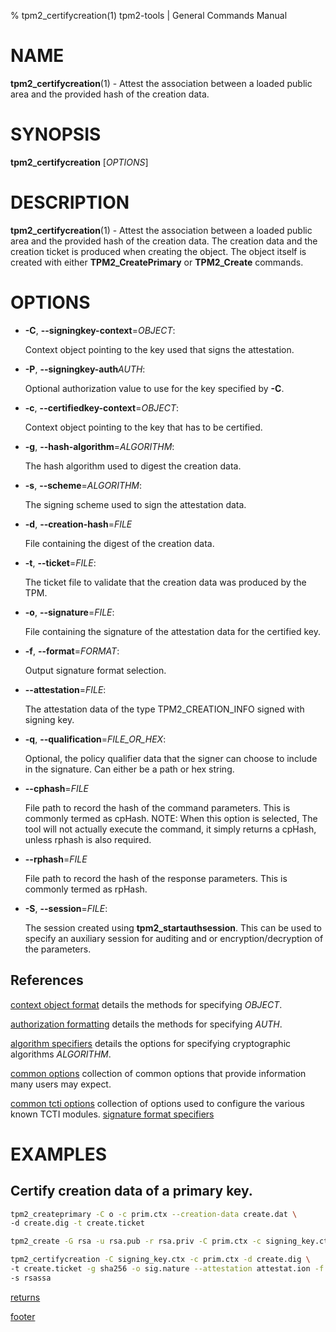% tpm2_certifycreation(1) tpm2-tools | General Commands Manual

# NAME

**tpm2_certifycreation**(1) - Attest the association between a loaded public
area and the provided hash of the creation data.

# SYNOPSIS

**tpm2_certifycreation** [*OPTIONS*]

# DESCRIPTION

**tpm2_certifycreation**(1) - Attest the association between a loaded public
area and the provided hash of the creation data. The creation data and the
creation ticket is produced when creating the object. The object itself is
created with either **TPM2_CreatePrimary** or **TPM2_Create** commands.

# OPTIONS

  * **-C**, **\--signingkey-context**=_OBJECT_:

    Context object pointing to the key used that signs the attestation.

  * **-P**, **\--signingkey-auth**_AUTH_:

    Optional authorization value to use for the key specified by **-C**.

  * **-c**, **\--certifiedkey-context**=_OBJECT_:

    Context object pointing to the key that has to be certified.

  * **-g**, **\--hash-algorithm**=_ALGORITHM_:

    The hash algorithm used to digest the creation data.

  * **-s**, **\--scheme**=_ALGORITHM_:

    The signing scheme used to sign the attestation data.

  * **-d**, **\--creation-hash**=_FILE_

    File containing the digest of the creation data.

  * **-t**, **\--ticket**=_FILE_:

    The ticket file to validate that the creation data was produced by the TPM.

  * **-o**, **\--signature**=_FILE_:

    File containing the signature of the attestation data for the certified key.

  * **-f**, **\--format**=_FORMAT_:

    Output signature format selection.

  * **--attestation**=_FILE_:

    The attestation data of the type TPM2_CREATION_INFO signed with signing key.

  * **-q**, **\--qualification**=_FILE\_OR\_HEX_:

    Optional, the policy qualifier data that the signer can choose to include in the
    signature. Can either be a path or hex string.

  * **\--cphash**=_FILE_

    File path to record the hash of the command parameters. This is commonly
    termed as cpHash. NOTE: When this option is selected, The tool will not
    actually execute the command, it simply returns a cpHash, unless rphash is also required.

  * **\--rphash**=_FILE_

    File path to record the hash of the response parameters. This is commonly
    termed as rpHash.

  * **-S**, **\--session**=_FILE_:

    The session created using **tpm2_startauthsession**. This can be used to
    specify an auxiliary session for auditing and or encryption/decryption of
    the parameters.

## References

[context object format](common/ctxobj.md) details the methods for specifying
_OBJECT_.

[authorization formatting](common/authorizations.md) details the methods for
specifying _AUTH_.

[algorithm specifiers](common/alg.md) details the options for specifying
cryptographic algorithms _ALGORITHM_.

[common options](common/options.md) collection of common options that provide
information many users may expect.

[common tcti options](common/tcti.md) collection of options used to configure
the various known TCTI modules.
[signature format specifiers](common/signature.md)

# EXAMPLES

## Certify creation data of a primary key.

```bash
tpm2_createprimary -C o -c prim.ctx --creation-data create.dat \
-d create.dig -t create.ticket

tpm2_create -G rsa -u rsa.pub -r rsa.priv -C prim.ctx -c signing_key.ctx

tpm2_certifycreation -C signing_key.ctx -c prim.ctx -d create.dig \
-t create.ticket -g sha256 -o sig.nature --attestation attestat.ion -f plain \
-s rsassa
```

[returns](common/returns.md)

[footer](common/footer.md)
